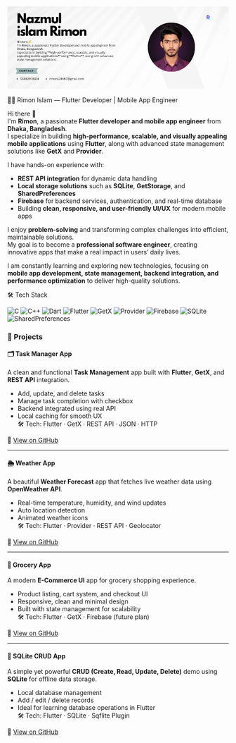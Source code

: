 <p align="center">
  <img src="https://github.com/nazmul8451/nazmul_islam_rimon/blob/main/Nazmul%20islam%20Rimon%20(1).png" />
</p>
🧑‍💻 Rimon Islam — Flutter Developer | Mobile App Engineer

Hi there 👋  
I'm **Rimon**, a passionate **Flutter developer and mobile app engineer** from **Dhaka, Bangladesh**.  
I specialize in building **high-performance, scalable, and visually appealing mobile applications** using **Flutter**, along with advanced state management solutions like **GetX** and **Provider**.  

I have hands-on experience with:  
- **REST API integration** for dynamic data handling  
- **Local storage solutions** such as **SQLite**, **GetStorage**, and **SharedPreferences**  
- **Firebase** for backend services, authentication, and real-time database  
- Building **clean, responsive, and user-friendly UI/UX** for modern mobile apps  

I enjoy **problem-solving** and transforming complex challenges into efficient, maintainable solutions.  
My goal is to become a **professional software engineer**, creating innovative apps that make a real impact in users’ daily lives.  

I am constantly learning and exploring new technologies, focusing on **mobile app development, state management, backend integration, and performance optimization** to deliver high-quality solutions.

🛠️ Tech Stack

<p align="center">
  
![C](https://img.shields.io/badge/C-00599C?style=flat&logo=c&logoColor=white)
![C++](https://img.shields.io/badge/C++-00599C?style=flat&logo=c%2B%2B&logoColor=white)
![Dart](https://img.shields.io/badge/Dart-0175C2?style=flat&logo=dart&logoColor=white)
![Flutter](https://img.shields.io/badge/Flutter-02569B?style=flat&logo=flutter&logoColor=white)
![GetX](https://img.shields.io/badge/GetX-8A2BE2?style=flat&logo=flutter&logoColor=white)
![Provider](https://img.shields.io/badge/Provider-4479A1?style=flat&logo=flutter&logoColor=white)
![Firebase](https://img.shields.io/badge/Firebase-FFCA28?style=flat&logo=firebase&logoColor=black)
![SQLite](https://img.shields.io/badge/SQLite-07405E?style=flat&logo=sqlite&logoColor=white)
![SharedPreferences](https://img.shields.io/badge/SharedPreferences-4DB6AC?style=flat&logo=google&logoColor=white)

</p>

### 📱 Projects

#### 🗂️ Task Manager App  
A clean and functional **Task Management** app built with **Flutter**, **GetX**, and **REST API** integration.  
- Add, update, and delete tasks  
- Manage task completion with checkbox  
- Backend integrated using real API  
- Local caching for smooth UX  
🛠️ Tech: Flutter · GetX · REST API · JSON · HTTP  

🔗 [View on GitHub](https://github.com/yourusername/task_manager_app)

---

#### 🌦️ Weather App  
A beautiful **Weather Forecast** app that fetches live weather data using **OpenWeather API**.  
- Real-time temperature, humidity, and wind updates  
- Auto location detection  
- Animated weather icons  
🛠️ Tech: Flutter · Provider · REST API · Geolocator  

🔗 [View on GitHub](https://github.com/yourusername/weather_app)

---

#### 🛒 Grocery App  
A modern **E-Commerce UI** app for grocery shopping experience.  
- Product listing, cart system, and checkout UI  
- Responsive, clean and minimal design  
- Built with state management for scalability  
🛠️ Tech: Flutter · GetX · Firebase (future plan)  

🔗 [View on GitHub](https://github.com/yourusername/grocery_app)

---

#### 💾 SQLite CRUD App  
A simple yet powerful **CRUD (Create, Read, Update, Delete)** demo using **SQLite** for offline data storage.  
- Local database management  
- Add / edit / delete records  
- Ideal for learning database operations in Flutter  
🛠️ Tech: Flutter · SQLite · Sqflite Plugin  

🔗 [View on GitHub](https://github.com/yourusername/sqlite_crud_app)
